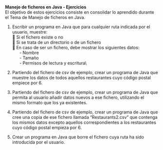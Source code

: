 
**Manejo de ficheros en Java - Ejercicios**\
El  objetivo  de  estos  ejercicios  consiste  en  consolidar  lo  aprendido  durante  el  Tema de Manejo de ficheros en Java.

1. Escribir  un  programa  en  Java  que  para  cualquier  ruta  indicada  por  el  usuario,
   muestre:\
    Si el fichero existe o no\
    Si se trata de un directorio o de un fichero\
    En caso de ser un fichero, debe mostrar los siguientes datos:\
   &nbsp;&nbsp;&nbsp;&nbsp;&nbsp;&nbsp;- Nombre\
   &nbsp;&nbsp;&nbsp;&nbsp;&nbsp;&nbsp;- Tamaño\
   &nbsp;&nbsp;&nbsp;&nbsp;&nbsp;&nbsp;- Permisos de lectura y escritura\

2. Partiendo del fichero de csv de ejemplo, crear un programa de Java que muestre los
   datos de todos aquellos restaurantes cuyo código postal empiece por 6.

3. Partiendo del fichero de csv de ejemplo, crear un programa de Java que permita al
   usuario  añadir  datos  nuevos  a  ese  fichero,  utilizando  el  mismo  formato  que  los  ya
   existentes.

4. Partiendo  del  fichero  de  csv  de  ejemplo,  crear  un  programa  de  Java  que  cree  una
   copia de ese fichero llamada “Restaurants2.csv” que contenga los mismos datos
   excepto aquellos correspondientes a los restaurantes cuyo código postal empieza por 6.


5. Crear un programa en Java que borre el fichero cuya ruta ha sido introducida por el
   usuario. 
 

